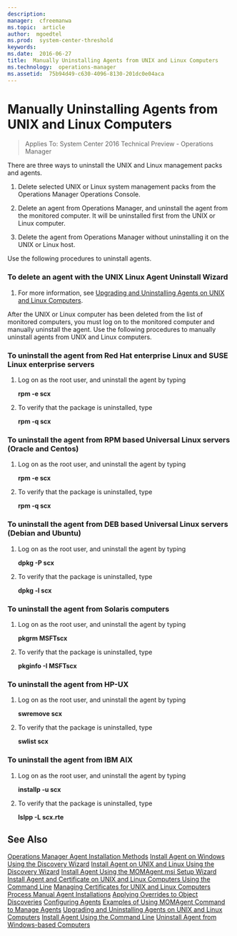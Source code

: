 ```yaml
---
description:  
manager:  cfreemanwa
ms.topic:  article
author:  mgoedtel
ms.prod:  system-center-threshold
keywords:  
ms.date:  2016-06-27
title:  Manually Uninstalling Agents from UNIX and Linux Computers
ms.technology:  operations-manager
ms.assetid:  75b94d49-c630-4096-8130-201dc0e04aca
---
```




# Manually Uninstalling Agents from UNIX and Linux Computers

>Applies To: System Center 2016 Technical Preview - Operations Manager

There are three ways to uninstall the UNIX and Linux management packs and agents.

1.  Delete selected UNIX or Linux system management packs from the Operations Manager Operations Console.

2.  Delete an agent from Operations Manager, and uninstall the agent from the monitored computer. It will be uninstalled first from the UNIX or Linux computer.

3.  Delete the agent from Operations Manager without uninstalling it on the UNIX or Linux host.

Use the following procedures to uninstall agents.

### To delete an agent with the UNIX Linux Agent Uninstall Wizard

1.  For more information, see [Upgrading and Uninstalling Agents on UNIX and Linux Computers](Upgrading-and-Uninstalling-Agents-on-UNIX-and-Linux-Computers.md).

After the UNIX or Linux computer has been deleted from the list of monitored computers, you must log on to the monitored computer and manually uninstall the agent. Use the following procedures to manually uninstall agents from UNIX and Linux computers.

### To uninstall the agent from Red Hat enterprise Linux and SUSE Linux enterprise servers

1.  Log on as the root user, and uninstall the agent by typing

    **rpm -e scx**

2.  To verify that the package is uninstalled, type

    **rpm -q scx**

### To uninstall the agent from RPM based Universal Linux servers (Oracle and Centos)

1.  Log on as the root user, and uninstall the agent by typing

    **rpm -e scx**

2.  To verify that the package is uninstalled, type

    **rpm -q scx**

### To uninstall the agent from DEB based Universal Linux servers (Debian and Ubuntu)

1.  Log on as the root user, and uninstall the agent by typing

    **dpkg -P scx**

2.  To verify that the package is uninstalled, type

    **dpkg -l scx**

### To uninstall the agent from Solaris computers

1.  Log on as the root user, and uninstall the agent by typing

    **pkgrm MSFTscx**

2.  To verify that the package is uninstalled, type

    **pkginfo -I MSFTscx**

### To uninstall the agent from HP-UX

1.  Log on as the root user, and uninstall the agent by typing

    **swremove scx**

2.  To verify that the package is uninstalled, type

    **swlist scx**

### To uninstall the agent from IBM AIX

1.  Log on as the root user, and uninstall the agent by typing

    **installp -u scx**

2.  To verify that the package is uninstalled, type

    **lslpp -L scx.rte**

## See Also
[Operations Manager Agent Installation Methods](Operations-Manager-Agent-Installation-Methods.md)
[Install Agent on Windows Using the Discovery Wizard](Install-Agent-on-Windows-Using-the-Discovery-Wizard.md)
[Install Agent on UNIX and Linux Using the Discovery Wizard](Install-Agent-on-UNIX-and-Linux-Using-the-Discovery-Wizard.md)
[Install Agent Using the MOMAgent.msi Setup Wizard](Install-Agent-Using-the-MOMAgent.msi-Setup-Wizard.md)
[Install Agent and Certificate on UNIX and Linux Computers Using the Command Line](Install-Agent-and-Certificate-on-UNIX-and-Linux-Computers-Using-the-Command-Line.md)
[Managing Certificates for UNIX and Linux Computers](Managing-Certificates-for-UNIX-and-Linux-Computers.md)
[Process Manual Agent Installations](Process-Manual-Agent-Installations.md)
[Applying Overrides to Object Discoveries](Applying-Overrides-to-Object-Discoveries.md)
[Configuring Agents](Configuring-Agents.md)
[Examples of Using MOMAgent Command to Manage Agents](Examples-of-Using-MOMAgent-Command-to-Manage-Agents.md)
[Upgrading and Uninstalling Agents on UNIX and Linux Computers](Upgrading-and-Uninstalling-Agents-on-UNIX-and-Linux-Computers.md)
[Install Agent Using the Command Line](Install-Agent-Using-the-Command-Line.md)
[Uninstall Agent from Windows-based Computers](Uninstall-Agent-from-Windows-based-Computers.md)




